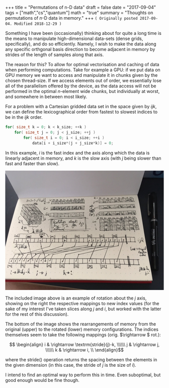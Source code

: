 +++
title = "Permutations of n-D data"
draft = false
date = "2017-09-04"
tags = ["math","cs","quantum"]
math = "true"
summary = "Thoughts on permutations of $n$-D data in memory."
+++
`( Originally posted 2017-09-04. Modified 2018-12-29 )`

Something I have been (occasionally) thinking about for quite a long time is the means to manipulate high-dimensional data-sets (dense grids, specifically), and do so efficiently. Namely, I wish to make the data along any specific orthgonal basis direction to become adjacent in memory by strides of the length of samples along that axis.

The reason for this? To allow for optimal vectorisation and caching of data when performing computations. Take for example a GPU: if we put data on GPU memory we want to access and manipulate it in chunks given by the chosen thread-size. If we access elements out of order, we essentially lose all of the parallelism offered by the device, as the data access will not be performed in the optimal $n$-element wide chunks, but individually at worst, and somewhere in between most likely.


For a problem with a Cartesian gridded data set in the space given by $ijk$, we can define the lexicographical order from fastest to slowest indices to be in the $ijk$ order. 

```c
for( size_t k = 0; k < k_size; ++k )
    for( size_t j = 0; j < j_size; ++j )
        for( size_t i = 0; i < i_size; ++i )
            data[i + i_size*(j + j_size*k)] = 0;
``` 
In this example, $i$ is the fast index and the axis along which the data is linearly adjacent in memory, and $k$ is the slow axis (with $j$ being slower than fast and faster than slow).


![alt text](/img/ndData.jpg "A sample layout permutation")

The included image above is an example of rotation about the $j$ axis, showing on the right the respective mappings to new index values (for the sake of my interest I've taken slices along $j$ and $i$, but worked with the latter for the rest of this discussion). 

The bottom of the image shows the rearrangements of memory from the original (upper) to the rotated (lower) memory configurations. The indices themselves seem to take the following mappings (orig. $\rightarrow $ rot.):

$$ \begin{align}
i & \rightarrow \textrm{stride}(j)-k, \\\\\\
j & \rightarrow j, \\\\\\
k & \rightarrow i, \\ 
\end{align}$$

where the stride() operation returns the spacing between the elements in the given dimension (in this case, the stride of $j$ is the size of $i$).

I intend to find an optimal way to perform this in time. Even suboptimal, but good enough would be fine though. 